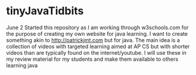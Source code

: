 # tinyJavaTidbits
 
June 2 Started this repository as I am working through w3schools.com for the purpose of creating my own website for java learning.
I want to create something akin to http://patrickjmt.com but for java. The main idea is a collection of videos with targeted learning
aimed at AP CS but with shorter videos than are typically found on the internet/youtube.
I will use these in my review material for my students and make them available to others learning java
